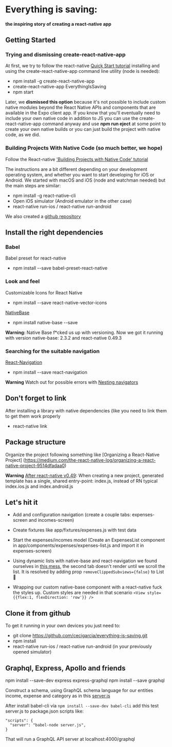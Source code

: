 # Everything is saving: 
#### the inspiring story of creating a react-native app


## Getting Started

### Trying and dismissing create-react-native-app

At first, we try to follow the react-native [Quick Start tutorial](https://facebook.github.io/react-native/releases/next/docs/getting-started.html) installing and using the create-react-native-app command line utility (node is needed):

* npm install -g create-react-native-app
* create-react-native-app EverythingIsSaving
* npm start

Later, we **dismissed this option** because it's not possible to include custom native modules beyond the React Native APIs and components that are available in the Expo client app. If you know that you'll eventually need to include your own native code in addition to JS you can use the create-react-native-app command anyway and use **npm run eject** at some point to create your own native builds or you can just build the project with native code, as we did.


### Building Projects With Native Code (so much better, we hope)

Follow the React-native ['Building Projects with Native Code' tutorial](https://facebook.github.io/react-native/releases/next/docs/getting-started.html)

The instructions are a bit different depending on your development operating system, and whether you want to start developing for iOS or Android. We started with macOS and iOS (node and watchman needed) but the main steps are similar:

* npm install -g react-native-cli
* Open iOS simulator (Android emulator in the other case)
* react-native run-ios / react-native run-android

We also created a [github repository](https://github.com/cecigarcia/everything-is-saving) 

## Install the right dependencies

### Babel

Babel preset for react-native

* npm install --save babel-preset-react-native


### Look and feel

Customizable Icons for React Native 

* npm install --save react-native-vector-icons

[NativeBase](https://nativebase.io/) 

* npm install native-base --save

**Warning:** Native Base f*cked us up with versioning. Now we got it running with version native-base: 2.3.2 and react-native 0.49.3

### Searching for the suitable navigation

[React-Navigation](https://github.com/react-community/react-navigation)

* npm install --save react-navigation

**Warning** Watch out for possible errors with [Nesting navigators](https://reactnavigation.org/docs/intro/nesting)

## Don't forget to link

After installing a library with native dependencies (like  you need to link them to get them work properly

* react-native link

## Package structure

Organize the project following something like [Organizing a React-Native Project] (https://medium.com/the-react-native-log/organizing-a-react-native-project-9514dfadaa0)

**Warning** [After react-native v0.49](https://github.com/facebook/react-native/releases/tag/v0.49.0): When creating a new project, generated template has a single, shared entry-point: index.js, instead of RN typical index.ios.js and index.android.js

## Let's hit it

* Add and configuration navigation (create a couple tabs: expenses-screen and incomes-screen)
* Create fixtures like app/fixtures/expenses.js with test data
* Start the expenses/incomes model (Create an ExpensesList component in app/components/expenses/expenses-list.js and import it in expenses-screen)

* Using dynamic lists with native-base and react-navigation we found ourselves in [this mess](https://github.com/GeekyAnts/NativeBase/issues/221), the second tab doesn't render until we scroll the list. It is resolved by adding prop `removeClippedSubviews={false}` to List 🎉

* Wrapping our custom native-base component with a react-native <View> fuck the styles up. Custom styles are needed in that scenario 
`<View style={{flex:1, flexDirection: 'row'}} />`


## Clone it from github

To get it running in your own devices you just need to:

* git clone https://github.com/cecigarcia/everything-is-saving.git
* npm install
* react-native run-ios / react-native run-android (in your previously opened simulator)


## Graphql, Express, Apollo and friends

npm install --save-dev express express-graphql
npm install --save graphql

Construct a schema, using GraphQL schema language for our entities income, expense and category as in this [server.js](https://github.com/cecigarcia/everything-is-saving/blob/master/server.js) 

After install babel-cli vía `npm install --save-dev babel-cli` add this test server.js to package.json scripts like:

```
"scripts": {
  "server": "babel-node server.js",
}
```

That will run a GraphQL API server at localhost:4000/graphql
